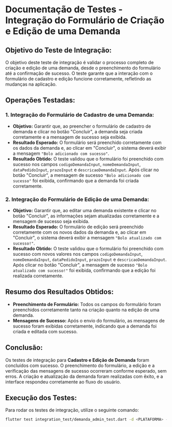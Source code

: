 # Documentação de Testes - Integração do Formulário de Criação e Edição de uma Demanda

## Objetivo do Teste de Integração:

O objetivo deste teste de integração é validar o processo completo de criação e edição de uma demanda, desde o preenchimento do formulário até a confirmação de sucesso. O teste garante que a interação com o formulário de cadastro e edição funcione corretamente, refletindo as mudanças na aplicação.

## Operações Testadas:

### 1. **Integração do Formulário de Cadastro de uma Demanda**:
- **Objetivo:** Garantir que, ao preencher o formulário de cadastro de demanda e clicar no botão "Concluir", a demanda seja criada corretamente e a mensagem de sucesso seja exibida.
- **Resultado Esperado:** O formulário será preenchido corretamente com os dados da demanda e, ao clicar em "Concluir", o sistema deverá exibir a mensagem `"Bolo adicionado com sucesso"`.
- **Resultado Obtido:** O teste validou que o formulário foi preenchido com sucesso nos campos `codigoDemandaInput`, `nomeDemandaInput`, `dataPedidoInput`, `prazoInput` e `descricaoDemandaInput`. Após clicar no botão "Concluir", a mensagem de sucesso `"Bolo adicionado com sucesso"` foi exibida, confirmando que a demanda foi criada corretamente.

### 2. **Integração do Formulário de Edição de uma Demanda**:
- **Objetivo:** Garantir que, ao editar uma demanda existente e clicar no botão "Concluir", as informações sejam atualizadas corretamente e a mensagem de sucesso seja exibida.
- **Resultado Esperado:** O formulário de edição será preenchido corretamente com os novos dados da demanda e, ao clicar em "Concluir", o sistema deverá exibir a mensagem `"Bolo atualizado com sucesso!"`.
- **Resultado Obtido:** O teste validou que o formulário foi preenchido com sucesso com novos valores nos campos `codigoDemandaInput`, `nomeDemandaInput`, `dataPedidoInput`, `prazoInput` e `descricaoDemandaInput`. Após clicar no botão "Concluir", a mensagem de sucesso `"Bolo atualizado com sucesso!"` foi exibida, confirmando que a edição foi realizada corretamente.

## Resumo dos Resultados Obtidos:

- **Preenchimento de Formulário:** Todos os campos do formulário foram preenchidos corretamente tanto na criação quanto na edição de uma demanda.
- **Mensagens de Sucesso:** Após o envio do formulário, as mensagens de sucesso foram exibidas corretamente, indicando que a demanda foi criada e editada com sucesso.

## Conclusão:

Os testes de integração para **Cadastro e Edição de Demanda** foram concluídos com sucesso. O preenchimento do formulário, a edição e a verificação das mensagens de sucesso ocorreram conforme esperado, sem erros. A criação e atualização da demanda foram realizadas com êxito, e a interface respondeu corretamente ao fluxo do usuário.

## Execução dos Testes:

Para rodar os testes de integração, utilize o seguinte comando:

```bash
flutter test integration_test/demanda_admin_test.dart -d <PLATAFORMA> --dart-define=ANON_KEY=<SUA_CHAVE_AQUI>
